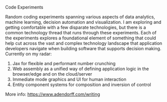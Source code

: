 Code Experiments

Random coding experiments spanning various aspects of data analytics, machine learning, decision automation and visualization. I am exploring and getting comfortable with a few disparate technologies, but there  is a common technology thread that runs through these experiments. Each of the experiments explores a foundational element of something that could help cut across the  vast and complex technology landscape that application developers navigate when building software that supports decision making. 
Currently on my radar: 
1. Jax for flexible and performant number crunching 
1. Web assembly as a unified way of defining application logic in the browser/edge and on the cloud/server
1. Immediate mode graphics and UI for human interaction
1. Entity component systems for composition and inversion of control

More info: https://www.adendorff.com/writing
